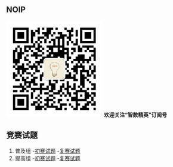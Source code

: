 ## NOIP
![欢迎关注“智数精英”订阅号](assets/me/img/idea8.jpg)
**欢迎关注“智数精英”订阅号**

## 竞赛试题

1. 普及组
    -[初赛试题](junior/preliminary/index.md)
    -[复赛试题](junior/repecharge/index.md)
2. 提高组
    -[初赛试题](senior/preliminary/index.md)
    -[复赛试题](senior/repecharge/index.md)




